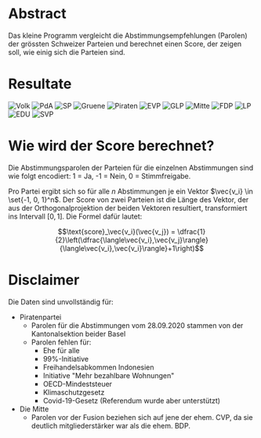 # Abstract
Das kleine Programm vergleicht die Abstimmungsempfehlungen (Parolen) der grössten Schweizer Parteien und berechnet einen Score, der zeigen soll, wie einig sich die Parteien sind.

# Resultate
![Volk](results/Volk.svg)
![PdA](results/PdA.svg)
![SP](results/SP.svg)
![Gruene](results/Gruene.svg)
![Piraten](results/Piraten.svg)
![EVP](results/EVP.svg)
![GLP](results/GLP.svg)
![Mitte](results/Mitte.svg)
![FDP](results/FDP.svg)
![LP](results/LP.svg)
![EDU](results/EDU.svg)
![SVP](results/SVP.svg)


# Wie wird der Score berechnet?
Die Abstimmungsparolen der Parteien für die einzelnen Abstimmungen sind wie folgt encodiert: 1 = Ja, -1 = Nein, 0 = Stimmfreigabe. 

Pro Partei ergibt sich so für alle $n$ Abstimmungen je ein Vektor $\vec{v_i} \in \set{-1, 0, 1}^n$. Der Score von zwei Parteien ist die Länge des Vektor, der aus der Orthogonalprojektion der beiden Vektoren resultiert, transformiert ins Intervall $[0,1]$. Die Formel dafür lautet:

$$\text{score}_\vec{v_i}(\vec{v_j}) = \dfrac{1}{2}\left(\dfrac{\langle\vec{v_i},\vec{v_j}\rangle}{\langle\vec{v_i},\vec{v_i}\rangle}+1\right)$$


# Disclaimer
Die Daten sind unvollständig für:

* Piratenpartei
    * Parolen für die Abstimmungen vom 28.09.2020 stammen von der Kantonalsektion beider Basel
    * Parolen fehlen für: 
        * Ehe für alle
        * 99%-Initiative
        * Freihandelsabkommen Indonesien
        * Initiative "Mehr bezahlbare Wohnungen"
        * OECD-Mindeststeuer
        * Klimaschutzgesetz
        * Covid-19-Gesetz (Referendum wurde aber unterstützt)
* Die Mitte
    * Parolen vor der Fusion beziehen sich auf jene der ehem. CVP, da sie deutlich mitgliederstärker war als die ehem. BDP.
